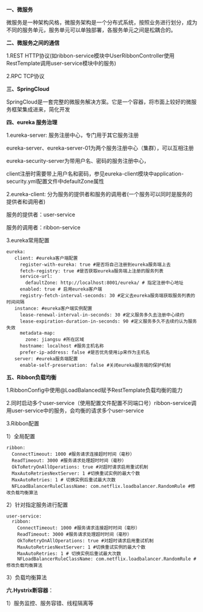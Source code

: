 **一、微服务**
 
 微服务是一种架构风格，微服务架构是一个分布式系统，按照业务进行划分，成为不同的服务单元，服务单元可以单独部署，各服务单元之间是松耦合的。

**二、微服务之间的通信**

1.REST HTTP协议(如ribbon-service模块中UserRibbonController使用RestTemplate调用user-service模块中的服务)

2.RPC  TCP协议

**三、SpringCloud**
 
 SpringCloud是一套完整的微服务解决方案。它是一个容器，将市面上较好的微服务框架集成进来，简化开发

**四、eureka 服务治理**

1.eureka-server: 服务注册中心，专门用于其它服务注册

eureka-server、eureka-server-01为两个服务注册中心（集群），可以互相注册

eureka-security-server为带用户名、密码的服务注册中心，

client注册时需要带上用户名和密码，参见eureka-client模块中application-security.yml配置文件中defaultZone属性

2.eureka-client: 分为服务的提供者和服务的调用者(一个服务可以同时是服务的提供者和调用者)

服务的提供者：user-service

服务的调用者：ribbon-service

3.eureka常用配置

```
eureka:
   client: #eureka客户端配置
     register-with-eureka: true #是否将自己注册到eureka服务端上去
     fetch-registry: true #是否获取eureka服务端上注册的服务列表
     service-url:
       defaultZone: http://localhost:8001/eureka/ # 指定注册中心地址
     enabled: true # 启用eureka客户端
     registry-fetch-interval-seconds: 30 #定义去eureka服务端获取服务列表的时间间隔
   instance: #eureka客户端实例配置
     lease-renewal-interval-in-seconds: 30 #定义服务多久去注册中心续约
     lease-expiration-duration-in-seconds: 90 #定义服务多久不去续约认为服务失效
     metadata-map:
       zone: jiangsu #所在区域
     hostname: localhost #服务主机名称
     prefer-ip-address: false #是否优先使用ip来作为主机名
   server: #eureka服务端配置
     enable-self-preservation: false #关闭eureka服务端的保护机制
```

**五、Ribbon负载均衡**

1.RibbonConfig中使用@LoadBalanced赋予RestTemplate负载均衡的能力

2.同时启动多个user-service（使用配置文件配置不同端口号）ribbon-service调用user-service中的服务，会均衡的请求多个user-service

3.Ribbon配置

1）全局配置

```
ribbon:
  ConnectTimeout: 1000 #服务请求连接超时时间（毫秒）
  ReadTimeout: 3000 #服务请求处理超时时间（毫秒）
  OkToRetryOnAllOperations: true #对超时请求启用重试机制
  MaxAutoRetriesNextServer: 1 #切换重试实例的最大个数
  MaxAutoRetries: 1 # 切换实例后重试最大次数
  NFLoadBalancerRuleClassName: com.netflix.loadbalancer.RandomRule #修改负载均衡算法
```

2）针对指定服务进行配置

```
user-service:
  ribbon:
    ConnectTimeout: 1000 #服务请求连接超时时间（毫秒）
    ReadTimeout: 3000 #服务请求处理超时时间（毫秒）
    OkToRetryOnAllOperations: true #对超时请求启用重试机制
    MaxAutoRetriesNextServer: 1 #切换重试实例的最大个数
    MaxAutoRetries: 1 # 切换实例后重试最大次数
    NFLoadBalancerRuleClassName: com.netflix.loadbalancer.RandomRule #修改负载均衡算法
 ```   
3）负载均衡算法

**六.Hystrix断容器**：

1）服务监控、服务容错、线程隔离等


